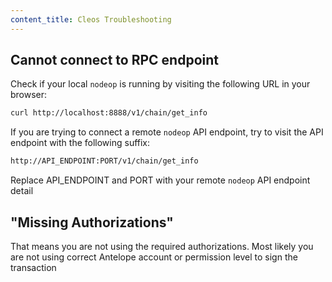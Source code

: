 ```yaml
---
content_title: Cleos Troubleshooting
---
```


## Cannot connect to RPC endpoint

Check if your local `nodeop` is running by visiting the following URL in your browser:

```sh
curl http://localhost:8888/v1/chain/get_info
```

If you are trying to connect a remote `nodeop` API endpoint, try to visit the API endpoint with the following suffix:

```sh
http://API_ENDPOINT:PORT/v1/chain/get_info
```

Replace API_ENDPOINT and PORT with your remote `nodeop` API endpoint detail

## "Missing Authorizations"

That means you are not using the required authorizations. Most likely you are not using correct Antelope account or permission level to sign the transaction
